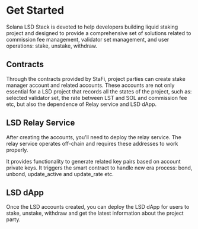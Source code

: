 # Get Started

Solana LSD Stack is devoted to help developers building liquid staking project and designed to provide a comprehensive set of solutions related to commission fee management, validator set management, and user operations: stake, unstake, withdraw.

## Contracts

Through the contracts provided by StaFi, project parties can create stake manager account and related accounts. These accounts are not only essential for a LSD project that records all the states of the project, such as: selected validator set, the rate between LST and SOL and commission fee etc, but also the dependence of Relay service and LSD dApp.

## LSD Relay Service

After creating the accounts, you'll need to deploy the relay service. The relay service operates off-chain and requires these addresses to work properly.

It provides functionality to generate related key pairs based on account private keys. It triggers the smart contract to handle new era process: bond, unbond, update_active and update_rate etc.


## LSD dApp

Once the LSD accounts created, you can deploy the LSD dApp for users to stake, unstake, withdraw and get the latest information about the project party.
